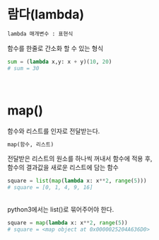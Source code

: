 

# 람다(lambda)
```html
lambda 매개변수 : 표현식  
```
함수를 한줄로 간소화 할 수 있는 형식  
```python
sum = (lambda x,y: x + y)(10, 20)
# sum = 30
```
<br>  

# map()
함수와 리스트를 인자로 전달받는다.  
```html
map(함수, 리스트)
```
전달받은 리스트의 원소를 하나씩 꺼내서 함수에 적용 후,  
함수의 결과값을 새로운 리스트에 담는 함수  
```python
square = list(map(lambda x: x**2, range(5)))
# square = [0, 1, 4, 9, 16]
```
<br>python3에서는 list()로 묶어주어야 한다.  
```python
square = map(lambda x: x**2, range(5))
# square = <map object at 0x0000025204A636D0>
```
